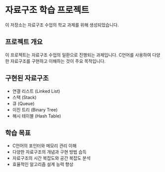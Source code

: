 # 자료구조 학습 프로젝트

이 저장소는 자료구조 수업의 학교 과제를 위해 생성되었습니다.

## 프로젝트 개요

이 프로젝트는 자료구조 수업의 일환으로 진행되는 과제입니다. C언어를 사용하여 다양한 자료구조를 구현하고 이해하는 것이 주요 목적입니다.

## 구현된 자료구조

- 연결 리스트 (Linked List)
- 스택 (Stack)
- 큐 (Queue)
- 이진 트리 (Binary Tree)
- 해시 테이블 (Hash Table)

## 학습 목표

- C언어의 포인터와 메모리 관리 이해
- 다양한 자료구조의 개념과 구현 방법 습득
- 자료구조의 시간 복잡도와 공간 복잡도 분석
- 효율적인 알고리즘 설계 능력 향상
